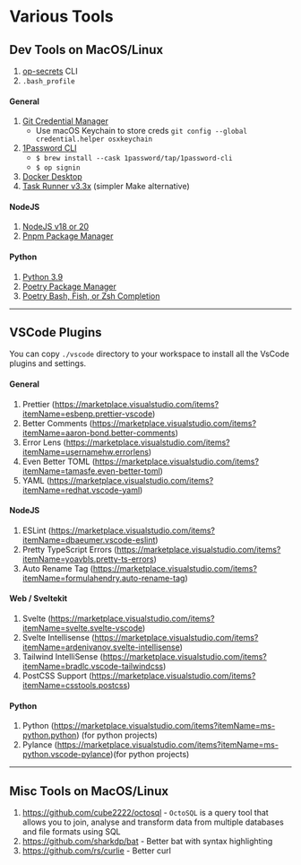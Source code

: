 # Various Tools

## Dev Tools on MacOS/Linux

1. [op-secrets](./op-secrets/) CLI
2. `.bash_profile`

#### General

1. [Git Credential Manager](https://github.com/GitCredentialManager/git-credential-manager)
   - Use macOS Keychain to store creds `git config --global credential.helper osxkeychain`
2. [1Password CLI](https://developer.1password.com/docs/cli/get-started)
   - `$ brew install --cask 1password/tap/1password-cli`
   - `$ op signin`
3. [Docker Desktop](https://www.docker.com/products/docker-desktop)
4. [Task Runner v3.3x](https://taskfile.dev/installation) (simpler Make alternative)

#### NodeJS

1. [NodeJS v18 or 20](https://nodejs.org)
2. [Pnpm Package Manager](https://pnpm.io)

#### Python

1. [Python 3.9](https://docs.python-guide.org/starting/install3/osx)
2. [Poetry Package Manager](https://python-poetry.org)
3. [Poetry Bash, Fish, or Zsh Completion](https://python-poetry.org)

---

## VSCode Plugins

You can copy `./vscode` directory to your workspace to install all the VsCode plugins and settings.

#### General

1. Prettier (https://marketplace.visualstudio.com/items?itemName=esbenp.prettier-vscode)
2. Better Comments (https://marketplace.visualstudio.com/items?itemName=aaron-bond.better-comments)
3. Error Lens (https://marketplace.visualstudio.com/items?itemName=usernamehw.errorlens)
4. Even Better TOML (https://marketplace.visualstudio.com/items?itemName=tamasfe.even-better-toml)
5. YAML (https://marketplace.visualstudio.com/items?itemName=redhat.vscode-yaml)

#### NodeJS

1. ESLint (https://marketplace.visualstudio.com/items?itemName=dbaeumer.vscode-eslint)
2. Pretty TypeScript Errors (https://marketplace.visualstudio.com/items?itemName=yoavbls.pretty-ts-errors)
3. Auto Rename Tag (https://marketplace.visualstudio.com/items?itemName=formulahendry.auto-rename-tag)

#### Web / Sveltekit

1. Svelte (https://marketplace.visualstudio.com/items?itemName=svelte.svelte-vscode)
2. Svelte Intellisense (https://marketplace.visualstudio.com/items?itemName=ardenivanov.svelte-intellisense)
3. Tailwind IntelliSense (https://marketplace.visualstudio.com/items?itemName=bradlc.vscode-tailwindcss)
4. PostCSS Support (https://marketplace.visualstudio.com/items?itemName=csstools.postcss)

#### Python

1. Python (https://marketplace.visualstudio.com/items?itemName=ms-python.python) (for python projects)
2. Pylance (https://marketplace.visualstudio.com/items?itemName=ms-python.vscode-pylance)(for python projects)

---

## Misc Tools on MacOS/Linux

1. https://github.com/cube2222/octosql - `OctoSQL` is a query tool that allows you to join, analyse and transform data from multiple databases and file formats using SQL
2. https://github.com/sharkdp/bat - Better bat with syntax highlighting
3. https://github.com/rs/curlie - Better curl
